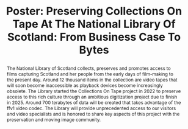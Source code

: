 ---
abstract: The National Library of Scotland collects, preserves and promotes access
  to films capturing Scotland and her people from the early days of film-making to
  the present day. Around 12 thousand items in the collection are video tapes that
  will soon become inaccessible as playback devices become increasingly obsolete.
  The Library started the Collections On Tape project in 2022 to preserve access to
  this rich culture through an ambitious digitization project due to finish in 2025.
  Around 700 terabytes of data will be created that takes advantage of the ffv1 video
  codec.  The Library will provide unprecedented access to our visitors and video
  specialists and is honored to share key aspects of this project with the preservation
  and moving image community.
creators:
- Hibberd, Lee
date: null
document_url: https://az659834.vo.msecnd.net/eventsairwesteuprod/production-inconference-public/a3c62dc6702e4a5aa2c9895c91300a74
grand_parent: iPRES
institutions:
- National Library Of Scotland
keywords:
- digital preservation
- av
- business case
landing_page_url: null
language: eng
layout: publication
license: CC-BY 4.0 International
notes_url: null
parent: iPRES 2022
publication_type: poster
size: null
slides_url: null
source_name: iPRES
stream_url: null
title: 'Poster: Preserving Collections On Tape At The National Library Of Scotland:
  From Business Case To Bytes'
year: 2022
---